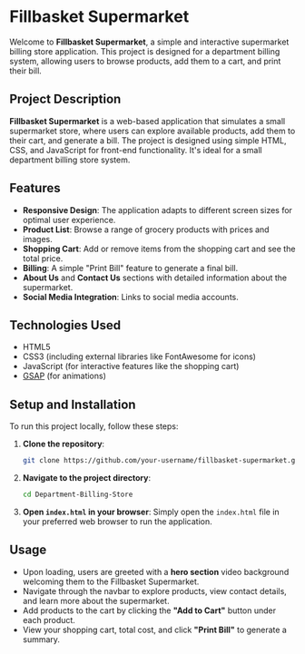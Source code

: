 
# Fillbasket Supermarket

Welcome to **Fillbasket Supermarket**, a simple and interactive supermarket billing store application. This project is designed for a department billing system, allowing users to browse products, add them to a cart, and print their bill.

## Project Description

**Fillbasket Supermarket** is a web-based application that simulates a small supermarket store, where users can explore available products, add them to their cart, and generate a bill. The project is designed using simple HTML, CSS, and JavaScript for front-end functionality. It's ideal for a small department billing store system.

## Features

- **Responsive Design**: The application adapts to different screen sizes for optimal user experience.
- **Product List**: Browse a range of grocery products with prices and images.
- **Shopping Cart**: Add or remove items from the shopping cart and see the total price.
- **Billing**: A simple "Print Bill" feature to generate a final bill.
- **About Us** and **Contact Us** sections with detailed information about the supermarket.
- **Social Media Integration**: Links to social media accounts.
  
## Technologies Used

- HTML5
- CSS3 (including external libraries like FontAwesome for icons)
- JavaScript (for interactive features like the shopping cart)
- [GSAP](https://greensock.com/gsap/) (for animations)

## Setup and Installation

To run this project locally, follow these steps:

1. **Clone the repository**:
    ```bash
    git clone https://github.com/your-username/fillbasket-supermarket.git](https://github.com/Vikasbk27/Deprtment-Billing-Store.git)
    ```

2. **Navigate to the project directory**:
    ```bash
    cd Department-Billing-Store
    ```

3. **Open `index.html` in your browser**:
    Simply open the `index.html` file in your preferred web browser to run the application.

## Usage

- Upon loading, users are greeted with a **hero section** video background welcoming them to the Fillbasket Supermarket.
- Navigate through the navbar to explore products, view contact details, and learn more about the supermarket.
- Add products to the cart by clicking the **"Add to Cart"** button under each product.
- View your shopping cart, total cost, and click **"Print Bill"** to generate a summary.
